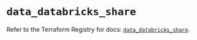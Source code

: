 # `data_databricks_share`

Refer to the Terraform Registry for docs: [`data_databricks_share`](https://registry.terraform.io/providers/databricks/databricks/1.49.0/docs/data-sources/share).
